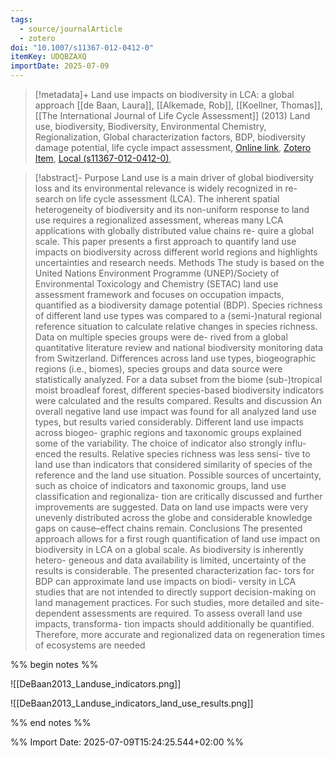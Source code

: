 ```yaml
---
tags:
  - source/journalArticle
  - zotero
doi: "10.1007/s11367-012-0412-0"
itemKey: UDQBZAXQ
importDate: 2025-07-09
---
```

>[!metadata]+
> Land use impacts on biodiversity in LCA: a global approach
> [[de Baan, Laura]], [[Alkemade, Rob]], [[Koellner, Thomas]], 
> [[The International Journal of Life Cycle Assessment]] (2013)
> Land use, biodiversity, Biodiversity, Environmental Chemistry, Regionalization, Global characterization factors, BDP, biodiversity damage potential, life cycle impact assessment, 
> [Online link](http://link.springer.com/10.1007/s11367-012-0412-0), [Zotero Item](zotero://select/library/items/UDQBZAXQ), [Local (s11367-012-0412-0)](file://C:/Users/aburg/Documents/references/zotero/storage/IRM223KQ/s11367-012-0412-0.pdf), 

>[!abstract]-
>Purpose Land use is a main driver of global biodiversity loss and its environmental relevance is widely recognized in re- search on life cycle assessment (LCA). The inherent spatial heterogeneity of biodiversity and its non-uniform response to land use requires a regionalized assessment, whereas many LCA applications with globally distributed value chains re- quire a global scale. This paper presents a first approach to quantify land use impacts on biodiversity across different world regions and highlights uncertainties and research needs. Methods The study is based on the United Nations Environment Programme (UNEP)/Society of Environmental Toxicology and Chemistry (SETAC) land use assessment framework and focuses on occupation impacts, quantified as a biodiversity damage potential (BDP). Species richness of different land use types was compared to a (semi-)natural regional reference situation to calculate relative changes in species richness. Data on multiple species groups were de- rived from a global quantitative literature review and national biodiversity monitoring data from Switzerland. Differences across land use types, biogeographic regions (i.e., biomes), species groups and data source were statistically analyzed. For a data subset from the biome (sub-)tropical moist broadleaf forest, different species-based biodiversity indicators were calculated and the results compared. Results and discussion An overall negative land use impact was found for all analyzed land use types, but results varied considerably. Different land use impacts across biogeo- graphic regions and taxonomic groups explained some of the variability. The choice of indicator also strongly influ- enced the results. Relative species richness was less sensi- tive to land use than indicators that considered similarity of species of the reference and the land use situation. Possible sources of uncertainty, such as choice of indicators and taxonomic groups, land use classification and regionaliza- tion are critically discussed and further improvements are suggested. Data on land use impacts were very unevenly distributed across the globe and considerable knowledge gaps on cause–effect chains remain. Conclusions The presented approach allows for a first rough quantification of land use impact on biodiversity in LCA on a global scale. As biodiversity is inherently hetero- geneous and data availability is limited, uncertainty of the results is considerable. The presented characterization fac- tors for BDP can approximate land use impacts on biodi- versity in LCA studies that are not intended to directly support decision-making on land management practices. For such studies, more detailed and site-dependent assessments are required. To assess overall land use impacts, transforma- tion impacts should additionally be quantified. Therefore, more accurate and regionalized data on regeneration times of ecosystems are needed

%% begin notes %%

![[DeBaan2013_Landuse_indicators.png]]

![[DeBaan2013_Landuse_indicators_land_use_results.png]]

%% end notes %%

%% Import Date: 2025-07-09T15:24:25.544+02:00 %%

